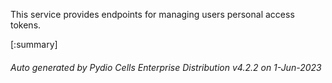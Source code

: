 






This service provides endpoints for managing users personal access tokens.

[:summary]

###### Auto generated by Pydio Cells Enterprise Distribution v4.2.2 on 1-Jun-2023
